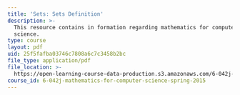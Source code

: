 ```yaml
---
title: 'Sets: Sets Definition'
description: >-
  This resource contains in formation regarding mathematics for computer
  science.
type: course
layout: pdf
uid: 25f5fafba03746c7808a6c7c3458b2bc
file_type: application/pdf
file_location: >-
  https://open-learning-course-data-production.s3.amazonaws.com/6-042j-mathematics-for-computer-science-spring-2015/25f5fafba03746c7808a6c7c3458b2bc_MIT6_042JS16_SetsDefinit.pdf
course_id: 6-042j-mathematics-for-computer-science-spring-2015
---
```

